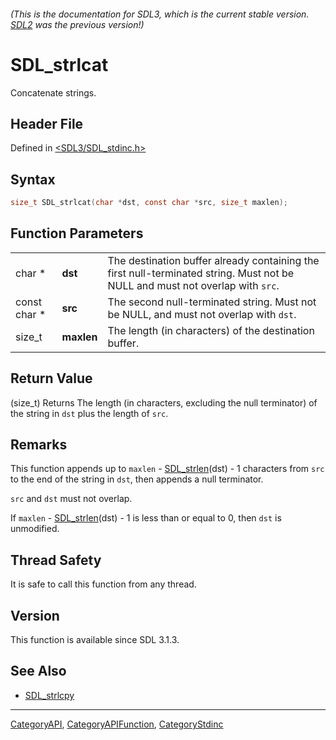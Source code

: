 ###### (This is the documentation for SDL3, which is the current stable version. [SDL2](https://wiki.libsdl.org/SDL2/) was the previous version!)
# SDL_strlcat

Concatenate strings.

## Header File

Defined in [<SDL3/SDL_stdinc.h>](https://github.com/libsdl-org/SDL/blob/main/include/SDL3/SDL_stdinc.h)

## Syntax

```c
size_t SDL_strlcat(char *dst, const char *src, size_t maxlen);
```

## Function Parameters

|              |            |                                                                                                                               |
| ------------ | ---------- | ----------------------------------------------------------------------------------------------------------------------------- |
| char *       | **dst**    | The destination buffer already containing the first null-terminated string. Must not be NULL and must not overlap with `src`. |
| const char * | **src**    | The second null-terminated string. Must not be NULL, and must not overlap with `dst`.                                         |
| size_t       | **maxlen** | The length (in characters) of the destination buffer.                                                                         |

## Return Value

(size_t) Returns The length (in characters, excluding the null terminator)
of the string in `dst` plus the length of `src`.

## Remarks

This function appends up to `maxlen` - [SDL_strlen](SDL_strlen)(dst) - 1
characters from `src` to the end of the string in `dst`, then appends a
null terminator.

`src` and `dst` must not overlap.

If `maxlen` - [SDL_strlen](SDL_strlen)(dst) - 1 is less than or equal to 0,
then `dst` is unmodified.

## Thread Safety

It is safe to call this function from any thread.

## Version

This function is available since SDL 3.1.3.

## See Also

- [SDL_strlcpy](SDL_strlcpy)

----
[CategoryAPI](CategoryAPI), [CategoryAPIFunction](CategoryAPIFunction), [CategoryStdinc](CategoryStdinc)

